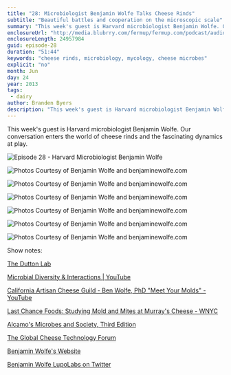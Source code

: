 ```yaml
---
title: "28: Microbiologist Benjamin Wolfe Talks Cheese Rinds"
subtitle: "Beautiful battles and cooperation on the microscopic scale"
summary: "This week's guest is Harvard microbiologist Benjamin Wolfe. Our conversation enters the world of cheese rinds and the fascinating dynamics at play."
enclosureUrl: "http://media.blubrry.com/fermup/fermup.com/podcast/audio/fermup-28.mp3"
enclosureLength: 24957984
guid: episode-28
duration: "51:44"
keywords: "cheese rinds, microbiology, mycology, cheese microbes"
explicit: "no"
month: Jun
day: 24
year: 2013
tags:
 - dairy
author: Branden Byers
description: "This week's guest is Harvard microbiologist Benjamin Wolfe. Our conversation enters the world of cheese rinds and the fascinating dynamics at play."
---
```

This week's guest is Harvard microbiologist Benjamin Wolfe. Our conversation enters the world of cheese rinds and the fascinating dynamics at play.

![Episode 28 - Harvard Microbiologist Benjamin Wolfe](/images/episode-28-benjamin-wolfe.jpg "Special Guest and Harvard microbiologist Benjamin Wolfe Talks Cheese Rinds")

![Photos Courtesy of Benjamin Wolfe and benjaminewolfe.com](/images/episode-28-bayley-rind.jpg "Photos Courtesy of Benjamin Wolfe and benjaminewolfe.com")

![Photos Courtesy of Benjamin Wolfe and benjaminewolfe.com](/images/episode-28-bayley-rind-2.jpg "Photos Courtesy of Benjamin Wolfe and benjaminewolfe.com")

![Photos Courtesy of Benjamin Wolfe and benjaminewolfe.com](/images/episode-28-bayley-rind-3.jpg "Photos Courtesy of Benjamin Wolfe and benjaminewolfe.com")

![Photos Courtesy of Benjamin Wolfe and benjaminewolfe.com](/images/episode-28-twig-rind.jpg "Photos Courtesy of Benjamin Wolfe and benjaminewolfe.com")

![Photos Courtesy of Benjamin Wolfe and benjaminewolfe.com](/images/episode-28-interactions.jpg "Photos Courtesy of Benjamin Wolfe and benjaminewolfe.com")

![Photos Courtesy of Benjamin Wolfe and benjaminewolfe.com](/images/episode-28-cheese-rind.jpg "Photos Courtesy of Benjamin Wolfe and benjaminewolfe.com")

Show notes:

[The Dutton Lab](https://sites.google.com/site/theduttonlab/)

[Microbial Diversity & Interactions | YouTube](http://www.youtube.com/watch?feature=player_embedded&v=cONl-7k3se4)

[California Artisan Cheese Guild - Ben Wolfe, PhD "Meet Your Molds" - YouTube](http://www.youtube.com/watch?v=hP9C7Yl7FsQ)

[Last Chance Foods: Studying Mold and Mites at Murray's Cheese - WNYC](http://www.wnyc.org/articles/last-chance-foods/2013/may/03/last-chance-foods-studying-mold-and-mites-murrays-cheese/)

[Alcamo's Microbes and Society, Third Edition](http://www.amazon.com/exec/obidos/ASIN/0763790648/fermup-20)

[The Global Cheese Technology Forum](http://www.globalcheesetechnologyforum.org/)

[Benjamin Wolfe's Website](http://www.benjaminewolfe.com/)

[Benjamin Wolfe LupoLabs on Twitter](https://twitter.com/LupoLabs)
